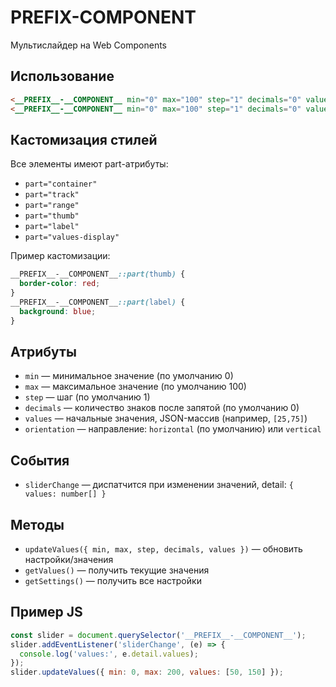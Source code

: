 # **PREFIX**-**COMPONENT**

Мультислайдер на Web Components

## Использование

```html
<__PREFIX__-__COMPONENT__ min="0" max="100" step="1" decimals="0" values="[25,75]"></__PREFIX__-__COMPONENT__>
<__PREFIX__-__COMPONENT__ min="0" max="100" step="1" decimals="0" values="[25,75]" orientation="vertical"></__PREFIX__-__COMPONENT__>
```

## Кастомизация стилей

Все элементы имеют part-атрибуты:

- `part="container"`
- `part="track"`
- `part="range"`
- `part="thumb"`
- `part="label"`
- `part="values-display"`

Пример кастомизации:

```css
__PREFIX__-__COMPONENT__::part(thumb) {
  border-color: red;
}
__PREFIX__-__COMPONENT__::part(label) {
  background: blue;
}
```

## Атрибуты

- `min` — минимальное значение (по умолчанию 0)
- `max` — максимальное значение (по умолчанию 100)
- `step` — шаг (по умолчанию 1)
- `decimals` — количество знаков после запятой (по умолчанию 0)
- `values` — начальные значения, JSON-массив (например, `[25,75]`)
- `orientation` — направление: `horizontal` (по умолчанию) или `vertical`

## События

- `sliderChange` — диспатчится при изменении значений, detail: `{ values: number[] }`

## Методы

- `updateValues({ min, max, step, decimals, values })` — обновить настройки/значения
- `getValues()` — получить текущие значения
- `getSettings()` — получить все настройки

## Пример JS

```js
const slider = document.querySelector('__PREFIX__-__COMPONENT__');
slider.addEventListener('sliderChange', (e) => {
  console.log('values:', e.detail.values);
});
slider.updateValues({ min: 0, max: 200, values: [50, 150] });
```
